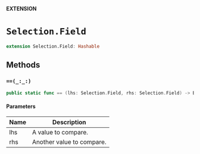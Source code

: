 **EXTENSION**

# `Selection.Field`
```swift
extension Selection.Field: Hashable
```

## Methods
### `==(_:_:)`

```swift
public static func == (lhs: Selection.Field, rhs: Selection.Field) -> Bool
```

#### Parameters

| Name | Description |
| ---- | ----------- |
| lhs | A value to compare. |
| rhs | Another value to compare. |